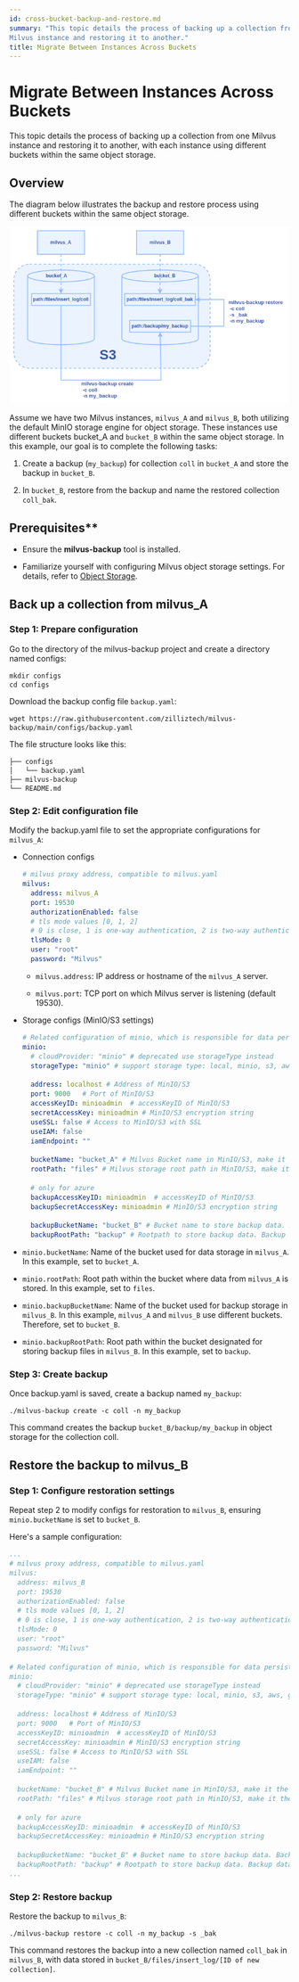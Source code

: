 ```yaml
---
id: cross-bucket-backup-and-restore.md
summary: "This topic details the process of backing up a collection from one
Milvus instance and restoring it to another."
title: Migrate Between Instances Across Buckets
---
```


# Migrate Between Instances Across Buckets

This topic details the process of backing up a collection from one
Milvus instance and restoring it to another, with each instance using
different buckets within the same object storage.

## Overview

The diagram below illustrates the backup and restore process using
different buckets within the same object storage.

![cross-bucket-backup-and-restore.png](../../../../../../assets/cross-bucket-backup-and-restore.png)

Assume we have two Milvus instances, `milvus_A` and `milvus_B`, both
utilizing the default MinIO storage engine for object storage. These
instances use different buckets bucket_A and `bucket_B` within the same
object storage. In this example, our goal is to complete the following
tasks:

1. Create a backup (`my_backup`) for collection `coll` in `bucket_A` and store the backup in `bucket_B`.

2. In `bucket_B`, restore from the backup and name the restored collection `coll_bak`.

## Prerequisites**

- Ensure the **milvus-backup** tool is installed.

- Familiarize yourself with configuring Milvus object storage settings.
For details, refer to [Object
Storage](https://milvus.io/docs/deploy_s3.md).

## Back up a collection from milvus_A

### Step 1: Prepare configuration

Go to the directory of the milvus-backup project and create a directory
named configs:

```shell
mkdir configs
cd configs
```

Download the backup config file `backup.yaml`:

```shell
wget https://raw.githubusercontent.com/zilliztech/milvus-backup/main/configs/backup.yaml
```

The file structure looks like this:

```
├── configs
│   └── backup.yaml
├── milvus-backup
└── README.md
```

### Step 2: Edit configuration file

Modify the backup.yaml file to set the appropriate configurations for
`milvus_A`:

- Connection configs

  ```yaml
  # milvus proxy address, compatible to milvus.yaml
  milvus:
    address: milvus_A
    port: 19530
    authorizationEnabled: false
    # tls mode values [0, 1, 2]
    # 0 is close, 1 is one-way authentication, 2 is two-way authentication.
    tlsMode: 0
    user: "root"
    password: "Milvus"
  ```

  - `milvus.address`: IP address or hostname of the `milvus_A` server.

  - `milvus.port`: TCP port on which Milvus server is listening (default
  19530).

- Storage configs (MinIO/S3 settings)

  ```yaml
  # Related configuration of minio, which is responsible for data persistence for Milvus.
  minio:
    # cloudProvider: "minio" # deprecated use storageType instead
    storageType: "minio" # support storage type: local, minio, s3, aws, gcp, ali(aliyun), azure, tc(tencent)
    
    address: localhost # Address of MinIO/S3
    port: 9000   # Port of MinIO/S3
    accessKeyID: minioadmin  # accessKeyID of MinIO/S3
    secretAccessKey: minioadmin # MinIO/S3 encryption string
    useSSL: false # Access to MinIO/S3 with SSL
    useIAM: false
    iamEndpoint: ""
    
    bucketName: "bucket_A" # Milvus Bucket name in MinIO/S3, make it the same as your milvus instance
    rootPath: "files" # Milvus storage root path in MinIO/S3, make it the same as your milvus instance

    # only for azure
    backupAccessKeyID: minioadmin  # accessKeyID of MinIO/S3
    backupSecretAccessKey: minioadmin # MinIO/S3 encryption string
    
    backupBucketName: "bucket_B" # Bucket name to store backup data. Backup data will store to backupBucketName/backupRootPath
    backupRootPath: "backup" # Rootpath to store backup data. Backup data will store to backupBucketName/backupRootPath
  ```

- `minio.bucketName`: Name of the bucket used for data storage in `milvus_A`. In this example, set to `bucket_A`.

- `minio.rootPath`: Root path within the bucket where data from `milvus_A` is stored. In this example, set to `files`.

- `minio.backupBucketName`: Name of the bucket used for backup storage in
`milvus_B`. In this example, `milvus_A` and `milvus_B` use different buckets. Therefore, set to `bucket_B`.

- `minio.backupRootPath`: Root path within the bucket designated for storing backup files in `milvus_B`. In this example, set to `backup`.

### Step 3: Create backup

Once backup.yaml is saved, create a backup named `my_backup`:

```shell
./milvus-backup create -c coll -n my_backup
```

This command creates the backup `bucket_B/backup/my_backup` in object
storage for the collection coll.

## Restore the backup to milvus_B

### Step 1: Configure restoration settings

Repeat step
2 to modify configs for restoration to `milvus_B`, ensuring `minio.bucketName` is set to `bucket_B`.

Here\'s a sample configuration:

```yaml
...
# milvus proxy address, compatible to milvus.yaml
milvus:
  address: milvus_B
  port: 19530
  authorizationEnabled: false
  # tls mode values [0, 1, 2]
  # 0 is close, 1 is one-way authentication, 2 is two-way authentication.
  tlsMode: 0
  user: "root"
  password: "Milvus"
  
# Related configuration of minio, which is responsible for data persistence for Milvus.
minio:
  # cloudProvider: "minio" # deprecated use storageType instead
  storageType: "minio" # support storage type: local, minio, s3, aws, gcp, ali(aliyun), azure, tc(tencent)
  
  address: localhost # Address of MinIO/S3
  port: 9000   # Port of MinIO/S3
  accessKeyID: minioadmin  # accessKeyID of MinIO/S3
  secretAccessKey: minioadmin # MinIO/S3 encryption string
  useSSL: false # Access to MinIO/S3 with SSL
  useIAM: false
  iamEndpoint: ""
  
  bucketName: "bucket_B" # Milvus Bucket name in MinIO/S3, make it the same as your milvus instance
  rootPath: "files" # Milvus storage root path in MinIO/S3, make it the same as your milvus instance

  # only for azure
  backupAccessKeyID: minioadmin  # accessKeyID of MinIO/S3
  backupSecretAccessKey: minioadmin # MinIO/S3 encryption string
  
  backupBucketName: "bucket_B" # Bucket name to store backup data. Backup data will store to backupBucketName/backupRootPath
  backupRootPath: "backup" # Rootpath to store backup data. Backup data will store to backupBucketName/backupRootPath
...
```

### Step 2: Restore backup

Restore the backup to `milvus_B`:

```shell
./milvus-backup restore -c coll -n my_backup -s _bak
```

This command restores the backup into a new collection named `coll_bak` in `milvus_B`, with data stored in `bucket_B/files/insert_log/[ID of new collection]`.
